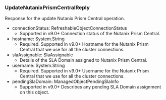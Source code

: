 ### UpdateNutanixPrismCentralReply
Response for the update Nutanix Prism Central operation.

- connectionStatus: RefreshableObjectConnectionStatus
  - Supported in v9.0+
  Connection status of the Nutanix Prism Central.
- hostname: System.String
  - Required. Supported in v9.0+
  Hostname for the Nutanix Prism Central that we use for all the cluster connections.
- slaAssignable: SlaAssignable
  - Details of the SLA Domain assigned to Nutanix Prism Central.
- username: System.String
  - Required. Supported in v9.0+
  Username for the Nutanix Prism Central that we use for all the cluster connections.
- pendingSlaDomain: ManagedObjectPendingSlaInfo
  - Supported in v9.0+
  Describes any pending SLA Domain assignment on this object.
